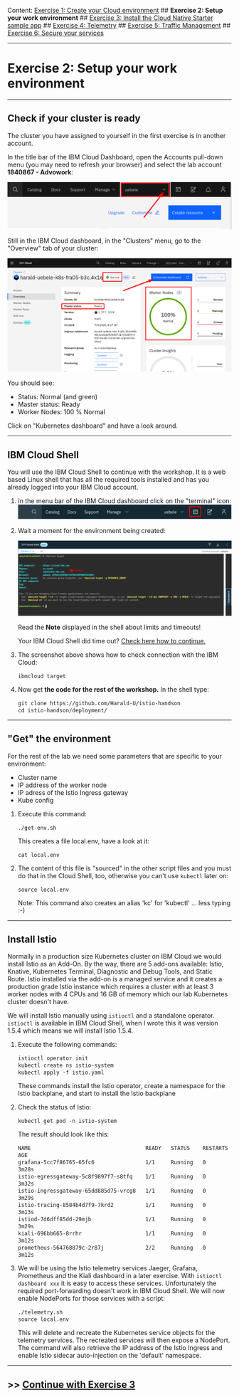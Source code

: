 Content:
[Exercise 1: Create your Cloud environment](exercise1.md) ##
**Exercise 2: Setup your work environment** ##
[Exercise 3: Install the Cloud Native Starter sample app](exercise3.md) ##
[Exercise 4: Telemetry](exercise4.md) ##
[Exercise 5: Traffic Management](exercise5.md) ##
[Exercise 6: Secure your services](exercise6.md)

---

# Exercise 2: Setup your work environment

---

## Check if your cluster is ready

The cluster you have assigned to yourself in the first exercise is in another account.

In the title bar of the IBM Cloud Dashboard, open the Accounts pull-down menu (you may need to refresh your browser) and select the lab account **1840867 - Advowork**:

![account pulldown](../images/dashboard-pulldown.png) 

Still in the IBM Cloud dashboard, in the "Clusters" menu, go to the "Overview" tab of your cluster:

![cluster overview](../images/cluster_overview.png)

You should see:
- Status: Normal (and green)
- Master status: Ready
- Worker Nodes: 100 % Normal

<!--The overview also shows where the cluster was created (in coded form, see table [Single zones for classic clusters](https://cloud.ibm.com/docs/containers?topic=containers-regions-and-zones#zones) for a list): "hou02" is Houston, Tx. The free clusters are generated whereever spare capacity is available.-->

Click on "Kubernetes dashboard" and have a look around.

---

## IBM Cloud Shell

You will use the IBM Cloud Shell to continue with the workshop. It is a web based Linux shell that has all the required tools installed and has you already logged into your IBM Cloud account. 

1. In the menu bar of the IBM Cloud dashboard click on the "terminal" icon:
    ![access clsh](../images/access_cloudshell.png)

1. Wait a moment for the environment being created:

    ![cloudshell](../images/cloudshell.png)

    Read the **Note** displayed in the shell about limits and timeouts!

    Your IBM Cloud Shell did time out? [Check here how to continue.](miscellaneous.md)

1. The screenshot above shows how to check connection with the IBM Cloud:

    ```
    ibmcloud target
    ```

1. Now get **the code for the rest of the workshop.** In the shell type:

    ```
    git clone https://github.com/Harald-U/istio-handson
    cd istio-handson/deployment/
    ```

---

## "Get" the environment

For the rest of the lab we need some parameters that are specific to your environment:

- Cluster name
- IP address of the worker node
- IP adress of the Istio Ingress gateway
- Kube config

1. Execute this command:

    ```
    ./get-env.sh
    ```

    This creates a file local.env, have a look at it:

    ```
    cat local.env
    ```

1. The content of this file is "sourced" in the other script files and you must do that in the Cloud Shell, too, otherwise you can't use `kubectl` later on:

    ```
    source local.env
    ```

    Note: This command also creates an alias 'kc' for 'kubectl' ... less typing :-)
    
---

## Install Istio

<!--We will use Istio 1.4 and I have written a [blog](https://haralduebele.blog/2019/11/21/installing-istio-1-4-new-version-new-methods/) about installing it.-->

Normally in a production size Kubernetes cluster on IBM Cloud we would install Istio as an Add-On. By the way, there are 5 add-ons available: Istio, Knative, Kubernetes Terminal, Diagnostic and Debug Tools, and Static Route. Istio installed via the add-on is a managed service and it creates a production grade Istio instance which requires a cluster with at least 3 worker nodes with 4 CPUs and 16 GB of memory which our lab Kubernetes cluster doesn't have.

We will install Istio manually using `istioctl` and a standalone operator. `istioctl` is available in IBM Cloud Shell, when I wrote this it was version 1.5.4 which means we will install Istio 1.5.4.

1. Execute the following commands:

    ```
    istioctl operator init
    kubectl create ns istio-system
    kubectl apply -f istio.yaml
    ```

    These commands install the Istio operator, create a namespace for the Istio backplane, and start to install the Istio backplane
    
1. Check the status of Istio:

    ```
    kubectl get pod -n istio-system
    ```

    The result should look like this:

    ```
    NAME                                    READY   STATUS    RESTARTS   AGE
    grafana-5cc7f86765-65fc6                1/1     Running   0          3m28s
    istio-egressgateway-5c8f9897f7-s8tfq    1/1     Running   0          3m32s
    istio-ingressgateway-65dd885d75-vrcg8   1/1     Running   0          3m29s
    istio-tracing-8584b4d7f9-7krd2          1/1     Running   0          3m13s
    istiod-7d6dff85dd-29mjb                 1/1     Running   0          3m29s
    kiali-696bb665-8rrhr                    1/1     Running   0          3m12s
    prometheus-564768879c-2r87j             2/2     Running   0          3m12s
    ```

1. We will be using the Istio telemetry services Jaeger, Grafana, Prometheus and the Kiali dashboard in a later exercise. With `istioctl dashboard xxx` it is easy to access these services. Unfortunately the required port-forwarding doesn't work in IBM Cloud Shell. We will now enable NodePorts for those services with a script:

    ```
    ./telemetry.sh
    source local.env
    ```

    This will delete and recreate the Kubernetes service objects for the telemetry services. The recreated services will then expose a NodePort. The command will also retrieve the IP address of the Istio Ingress and enable Istio sidecar auto-injection on the 'default' namespace. 


---

## >> [Continue with Exercise 3](exercise3.md)

